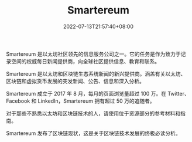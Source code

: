 ﻿---
weight: 
title: "Smartereum"
description: "Smartereum 总部位于美国休斯敦，创立于 2017 年，有关区块链技术的新闻、分析和信息，包括比特币、以太坊、莱特币等加密货币等等"
date: 2022-07-13T21:57:40+08:00
lastmod: 2022-07-13T16:45:40+08:00
draft: false
authors: ["浮尘"]
featuredImage: "smartereum.jpg"
link: "https://smartereum.com"
tags: ["元宇宙资讯","Smartereum"]
categories: ["navigation"]
navigation: ["元宇宙资讯"]
lightgallery: true
toc: true
pinned: false
recommend: false
recommend1: false
---
Smartereum 是以太坊社区领先的信息服务公司之一。它的任务是作为致力于记录空间的权威每日新闻提供商，向全球社区提供信息、教育和联系。

Smartereum 是以太坊和区块链生态系统新闻的新兴提供商。涵盖有关以太坊、区块链和虚拟货币发展的突发新闻、公告、信息和深入分析。

Smartereum 成立于 2017 年 8 月，每月的页面浏览量超过 100 万。在 Twitter、Facebook 和 LinkedIn，Smartereum 拥有超过 50 万的追随者。

对于那些不熟悉以太坊和区块链技术的人，请使用位于资源部分的参考材料和指南。

Smartereum 发布了区块链现状，这是关于区块链技术发展的终极必读分析。